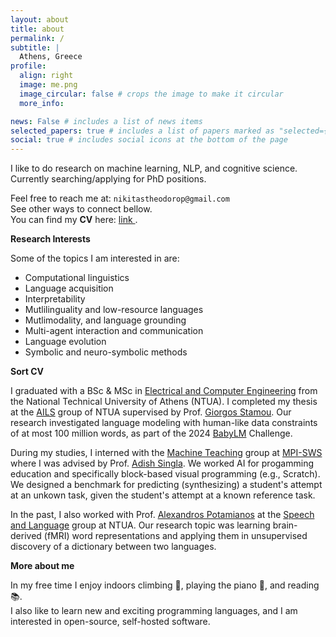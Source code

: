 ```yaml
---
layout: about
title: about
permalink: /
subtitle: |
  Athens, Greece 
profile:
  align: right
  image: me.png
  image_circular: false # crops the image to make it circular
  more_info:

news: False # includes a list of news items
selected_papers: true # includes a list of papers marked as "selected={true}"
social: true # includes social icons at the bottom of the page
---
```


I like to do research on machine learning, NLP, and cognitive science.   
Currently searching/applying for PhD positions.


Feel free to reach me at: `nikitastheodorop@gmail.com`   
See other ways to connect bellow.   
You can find my **CV** here: [link <i class="fa-solid fa-arrow-up-right-from-square"></i>](assets/pdf/cv_nikitas_theodoropoulos.pdf).


**Research Interests**

Some of the topics I am interested in are:
- Computational linguistics
- Language acquisition
- Interpretability
- Mutlilinguality and low-resource languages
- Mutlimodality, and language grounding
- Multi-agent interaction and communication
- Language evolution
- Symbolic and neuro-symbolic methods


**Sort CV**

I graduated with a BSc & MSc in [Electrical and Computer Engineering](https://www.ece.ntua.gr/en) from the National Technical University of Athens (NTUA). I completed my thesis at the [AILS](https://www.ails.ece.ntua.gr/) group of NTUA supervised by Prof. [Giorgos Stamou](https://www.ece.ntua.gr/en/staff/174). Our research investigated language modeling with human-like data constraints of at most 100 million words, as part of the 2024 [BabyLM](https://babylm.github.io/) Challenge. 

<!-- We trained GPT-Neo models on subsets of TinyStories, and generated synthetic data for training an encoder BERT-style model. Our results demonstrate that even with low amounts of data (25 million words) our GPT models can generate grammatical and coherent stories. -->

During my studies, I interned with the [Machine Teaching](https://machineteaching.mpi-sws.org/) group at [MPI-SWS](https://www.mpi-sws.org/) where I was advised by Prof. [Adish Singla](https://machineteaching.mpi-sws.org/adishsingla.html). We worked AI for progamming education and specifically block-based visual programming (e.g., Scratch). We designed a benchmark for predicting (synthesizing) a student's attempt at an unkown task, given the student's attempt at a known reference task. 

<!-- We proposed a neural, program-synthesizer based method, and a probabilistic context-free grammar (PCFG) symbolic method as baselines, and conduct a survey to evaluate human performance.  -->


In the past, I also worked with Prof. [Alexandros Potamianos](https://slp-ntua.github.io/potam/) at the [Speech and Language](https://slp-ntua.github.io/index.html) group at NTUA. Our research topic was learning brain-derived (fMRI) word representations and applying them in unsupervised discovery of a dictionary between two languages. 

<!-- A sample of this work can be found [here](). -->


**More about me**


<!-- I'm always looking for learning resources (for topics mentioned in my interests, and others), if you have a good resource to recommend, reach out! (In the meantime you can also check some recommended resources that I collected). -->
<!-- If there is any help/advice I can give, or you just want to chat about common interests, feel free to reach out. -->
In my free time I enjoy indoors climbing 🧗, playing the piano 🎹, and reading 📚.   
I also like to learn new and exciting programming languages, and I am interested in open-source, self-hosted software.



